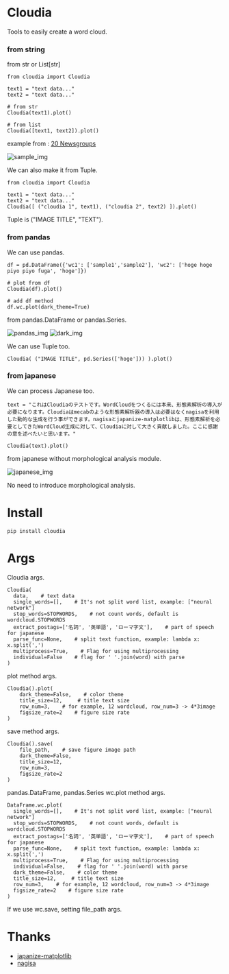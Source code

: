 # Cloudia
Tools to easily create a word cloud.

  
### from string

from str or List[str]
```
from cloudia import Cloudia

text1 = "text data..."
text2 = "text data..."

# from str
Cloudia(text1).plot()

# from list
Cloudia([text1, text2]).plot()
```
 
example from : [20 Newsgroups](http://qwone.com/~jason/20Newsgroups/)

![sample_img](https://github.com/vaaaaanquish/cloudia/blob/021a6d151fb6a3b579dc96b7086356fc0c225852/examples/img/sample_img.png?raw=true, "sample_img")
  

We can also make it from Tuple.
```
from cloudia import Cloudia

text1 = "text data..."
text2 = "text data..."
Cloudia([ ("cloudia 1", text1), ("cloudia 2", text2) ]).plot()
```
Tuple is ("IMAGE TITLE", "TEXT").  
  
  
### from pandas

We can use pandas.

```
df = pd.DataFrame({'wc1': ['sample1','sample2'], 'wc2': ['hoge hoge piyo piyo fuga', 'hoge']})

# plot from df
Cloudia(df).plot()

# add df method
df.wc.plot(dark_theme=True)
```

from pandas.DataFrame or pandas.Series.

![pandas_img](https://github.com/vaaaaanquish/cloudia/blob/021a6d151fb6a3b579dc96b7086356fc0c225852/examples/img/pandas_img.png?raw=true, "pandas_img")
![dark_img](https://github.com/vaaaaanquish/cloudia/blob/021a6d151fb6a3b579dc96b7086356fc0c225852/examples/img/dark_img.png?raw=true, "dark_img")
  
We can use Tuple too.
```
Cloudia( ("IMAGE TITLE", pd.Series(['hoge'])) ).plot()
```
  
  
### from japanese

We can process Japanese too.
```
text = "これはCloudiaのテストです。WordCloudをつくるには本来、形態素解析の導入が必要になります。Cloudiaはmecabのような形態素解析器の導入は必要はなくnagisaを利用した動的な生成を行う事ができます。nagisaとjapanize-matplotlibは、形態素解析を必要としてきたWordCloud生成に対して、Cloudiaに対して大きく貢献しました。ここに感謝の意を述べたいと思います。"

Cloudia(text).plot()
```

from japanese without morphological analysis module.  
  
![japanese_img](https://github.com/vaaaaanquish/cloudia/blob/021a6d151fb6a3b579dc96b7086356fc0c225852/examples/img/japanese_img.png?raw=true, "jap_img")  
  
No need to introduce morphological analysis.
  
  
# Install

```
pip install cloudia
```
  
  
# Args

Cloudia args.
```
Cloudia(
  data,    # text data
  single_words=[],    # It's not split word list, example: ["neural network"]
  stop_words=STOPWORDS,    # not count words, default is wordcloud.STOPWORDS
  extract_postags=['名詞', '英単語', 'ローマ字文'],    # part of speech for japanese
  parse_func=None,    # split text function, example: lambda x: x.split(',')
  multiprocess=True,    # Flag for using multiprocessing
  individual=False    # flag for ' '.join(word) with parse 
)
```
  
  
plot method args.
```
Cloudia().plot(
    dark_theme=False,    # color theme
    title_size=12,     # title text size
    row_num=3,    # for example, 12 wordcloud, row_num=3 -> 4*3image
    figsize_rate=2    # figure size rate
)
```

save method args.
```
Cloudia().save(
    file_path,    # save figure image path
    dark_theme=False,
    title_size=12, 
    row_num=3,
    figsize_rate=2
)
```

pandas.DataFrame, pandas.Series wc.plot method args.
```
DataFrame.wc.plot(
  single_words=[],    # It's not split word list, example: ["neural network"]
  stop_words=STOPWORDS,    # not count words, default is wordcloud.STOPWORDS
  extract_postags=['名詞', '英単語', 'ローマ字文'],    # part of speech for japanese
  parse_func=None,    # split text function, example: lambda x: x.split(',')
  multiprocess=True,    # Flag for using multiprocessing
  individual=False,    # flag for ' '.join(word) with parse 
  dark_theme=False,    # color theme
  title_size=12,     # title text size
  row_num=3,    # for example, 12 wordcloud, row_num=3 -> 4*3image
  figsize_rate=2    # figure size rate
)
```
If we use wc.save, setting file_path args.
  
  
# Thanks

- [japanize-matplotlib](https://github.com/uehara1414/japanize-matplotlib)
- [nagisa](https://github.com/taishi-i/nagisa)
